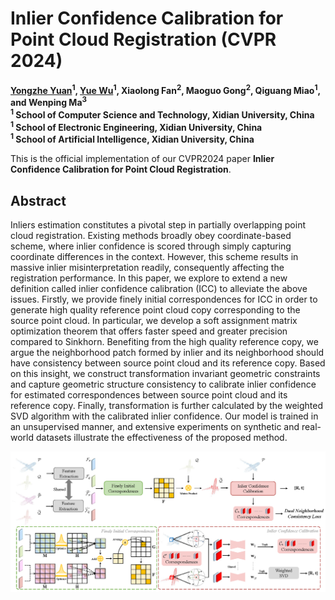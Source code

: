 # Inlier Confidence Calibration for Point Cloud Registration (CVPR 2024)

**[Yongzhe Yuan](https://yyzmars.github.io/)<sup>1</sup>, [Yue Wu](https://web.xidian.edu.cn/wuyue/)<sup>1</sup>, Xiaolong Fan<sup>2</sup>, Maoguo Gong<sup>2</sup>, Qiguang Miao<sup>1</sup>, and Wenping Ma<sup>3</sup>** <br>
**<sup>1</sup> School of Computer Science and Technology, Xidian University, China** <br>
**<sup>1</sup> School of Electronic Engineering, Xidian University, China** <br>
**<sup>1</sup> School of Artificial Intelligence, Xidian University, China** <br>

This is the official implementation of our CVPR2024 paper **Inlier Confidence Calibration for Point Cloud Registration**.

## Abstract

Inliers estimation constitutes a pivotal step in partially overlapping point cloud registration. Existing methods broadly obey coordinate-based scheme, where inlier confidence is scored through simply capturing coordinate differences in the context. However, this scheme results in massive inlier misinterpretation readily, consequently affecting the registration performance. In this paper, we explore to extend a new definition called inlier confidence calibration (ICC) to alleviate the above issues. Firstly, we provide finely initial correspondences for ICC in order to generate high quality reference point cloud copy corresponding to the source point cloud. In particular, we develop a soft assignment matrix optimization theorem that offers faster speed and greater precision compared to Sinkhorn. Benefiting from the high quality reference copy, we argue the neighborhood patch formed by inlier and its neighborhood should have consistency between source point cloud and its reference copy. Based on this insight, we construct transformation invariant geometric constraints and capture geometric structure consistency to calibrate inlier confidence for estimated correspondences between source point cloud and its reference copy. Finally, transformation is further calculated by the weighted SVD algorithm with the calibrated inlier confidence. Our model is trained in an unsupervised manner, and extensive experiments on synthetic and real-world datasets illustrate the effectiveness of the proposed method.

![image](./assets/framework.png)
